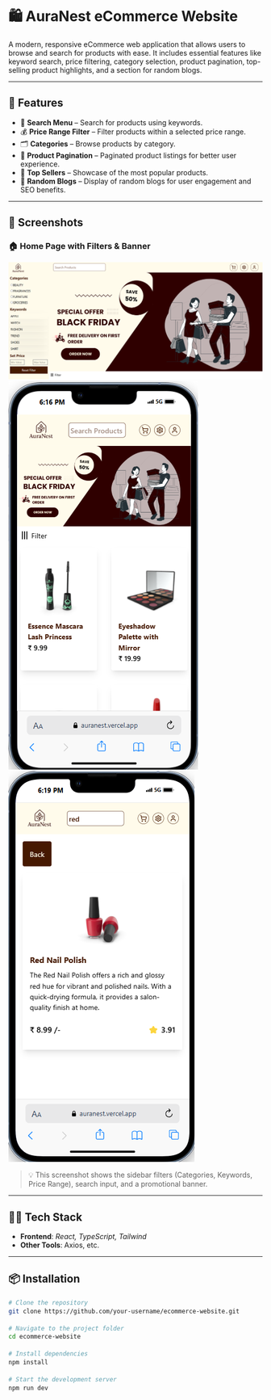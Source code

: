 # 🛍️ AuraNest eCommerce Website

A modern, responsive eCommerce web application that allows users to browse and search for products with ease. It includes essential features like keyword search, price filtering, category selection, product pagination, top-selling product highlights, and a section for random blogs.

---

## 🚀 Features

- 🔎 **Search Menu** – Search for products using keywords.
- 💰 **Price Range Filter** – Filter products within a selected price range.
- 🗂️ **Categories** – Browse products by category.
- 📄 **Product Pagination** – Paginated product listings for better user experience.
- 🌟 **Top Sellers** – Showcase of the most popular products.
- 📰 **Random Blogs** – Display of random blogs for user engagement and SEO benefits.

---

## 📸 Screenshots

### 🏠 Home Page with Filters & Banner

![Home Page](./src/assests/image.png)
![Mobile Home](./src//assests/mobileSS1.png)
![Mobile Home](./src//assests/mobileSS2.png)


> 💡 This screenshot shows the sidebar filters (Categories, Keywords, Price Range), search input, and a promotional banner.

---

## 🧑‍💻 Tech Stack

- **Frontend**: *React, TypeScript, Tailwind*
- **Other Tools**: Axios, etc.

---

## 📦 Installation

```bash
# Clone the repository
git clone https://github.com/your-username/ecommerce-website.git

# Navigate to the project folder
cd ecommerce-website

# Install dependencies
npm install

# Start the development server
npm run dev
